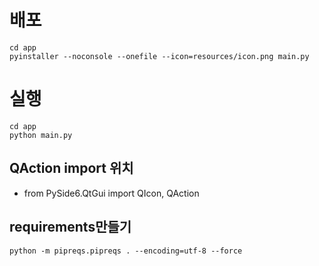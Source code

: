 # 배포

```
cd app
pyinstaller --noconsole --onefile --icon=resources/icon.png main.py
```

# 실행

```
cd app
python main.py
```

## QAction import 위치

- from PySide6.QtGui import QIcon, QAction

## requirements만들기

```
python -m pipreqs.pipreqs . --encoding=utf-8 --force
```
